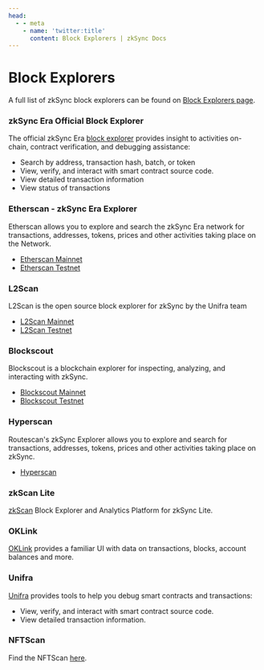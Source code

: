 ```yaml
---
head:
  - - meta
    - name: 'twitter:title'
      content: Block Explorers | zkSync Docs
---
```


# Block Explorers

A full list of zkSync block explorers can be found on [Block Explorers page](https://zksync.io/explore#explorers).

### zkSync Era Official Block Explorer

The official zkSync Era [block explorer](https://explorer.zksync.io/) provides insight to activities on-chain, contract
verification, and debugging assistance:

- Search by address, transaction hash, batch, or token
- View, verify, and interact with smart contract source code.
- View detailed transaction information
- View status of transactions

### Etherscan - zkSync Era Explorer

Etherscan allows you to explore and search the zkSync Era network for transactions, addresses, tokens, prices and other
activities taking place on the Network.

- [Etherscan Mainnet](https://era.zksync.network/)
- [Etherscan Testnet](https://sepolia-era.zksync.network/)

### L2Scan

L2Scan is the open source block explorer for zkSync by the Unifra team

- [L2Scan Mainnet](https://zksync-era.l2scan.co/)
- [L2Scan Testnet](https://zksync-era-sepolia.l2scan.co/)

### Blockscout

Blockscout is a blockchain explorer for inspecting, analyzing, and interacting with zkSync.

- [Blockscout Mainnet](https://zksync.blockscout.com/)
- [Blockscout Testnet](https://zksync-sepolia.blockscout.com/)

### Hyperscan

Routescan's zkSync Explorer allows you to explore and search for transactions, addresses, tokens, prices and other
activities taking place on zkSync.

- [Hyperscan](https://hyperscan.xyz/)

### zkScan Lite

[zkScan](https://zkscan.io/) Block Explorer and Analytics Platform for zkSync Lite.

### OKLink

[OKLink](https://www.oklink.com/zksync) provides a familiar UI with data on transactions, blocks, account balances and
more.

### Unifra

[Unifra](https://zksync-era.unifra.xyz/) provides tools to help you debug smart contracts and transactions:

- View, verify, and interact with smart contract source code.
- View detailed transaction information.

### NFTScan

Find the NFTScan [here](https://zksync.nftscan.com/).
